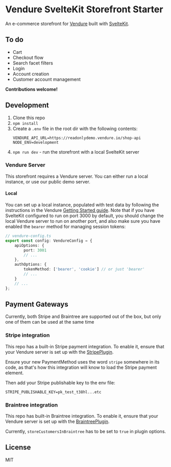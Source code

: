 # Vendure SvelteKit Storefront Starter

An e-commerce storefront for [Vendure](https://www.vendure.io) built with [SvelteKit](https://kit.svelte.dev/).

## To do

- Cart
- Checkout flow
- Search facet filters
- Login
- Account creation
- Customer account management

**Contributions welcome!**

## Development

1. Clone this repo
2. `npm install`
3. Create a `.env` file in the root dir with the following contents:
   ```.env
   VENDURE_API_URL=https://readonlydemo.vendure.io/shop-api
   NODE_ENV=development
   ```
4. `npm run dev` - run the storefront with a local SvelteKit server

### Vendure Server

This storefront requires a Vendure server. You can either run a local instance, or use our public demo server.

#### Local

You can set up a local instance, populated with test data by following the instructions in the Vendure [Getting Started guide](https://www.vendure.io/docs/getting-started/). Note that if you have SvelteKit configured to run on port 3000 by default, you should change the local Vendure server to run on another port, and also make sure you have enabled the `bearer` method for managing session tokens:

```ts
// vendure-config.ts
export const config: VendureConfig = {
	apiOptions: {
		port: 3001
		// ...
	},
	authOptions: {
		tokenMethod: ['bearer', 'cookie'] // or just 'bearer'
		// ...
	}
	// ...
};
```

## Payment Gateways

Currently, both Stripe and Braintree are supported out of the box, but only one of them can be used at the same time

### Stripe integration

This repo has a built-in Stripe payment integration. To enable it, ensure that your Vendure server is set up with
the [StripePlugin](https://www.vendure.io/docs/typescript-api/payments-plugin/stripe-plugin/).

Ensure your new PaymentMethod uses the word `stripe` somewhere in its code, as that's how this integration will know
to load the Stripe payment element.

Then add your Stripe publishable key to the env file:

```
STRIPE_PUBLISHABLE_KEY=pk_test_t38hl...etc
```

### Braintree integration

This repo has built-in Braintree integration. To enable it, ensure that your Vendure server is set up with
the [BraintreePlugin](https://www.vendure.io/docs/typescript-api/payments-plugin/braintree-plugin/).

Currently, `storeCustomersInBraintree` has to be set to `true` in plugin options.

## License

MIT
